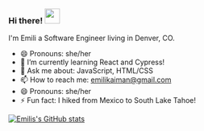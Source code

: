 ### Hi there! <img src="https://raw.githubusercontent.com/MartinHeinz/MartinHeinz/master/wave.gif" width="30px">

I'm Emili a Software Engineer living in Denver, CO.

- 😄 Pronouns: she/her
- 🌱 I’m currently learning React and Cypress!
- 💬 Ask me about: JavaScript, HTML/CSS
- 📫 How to reach me: emilikaiman@gmail.com
- 😄 Pronouns: she/her
- ⚡ Fun fact: I hiked from Mexico to South Lake Tahoe!




[![Emilis's GitHub stats](https://github-readme-stats.vercel.app/api?username=Ekaiman&theme=radical)](https://github.com/anuraghazra/github-readme-stats)

